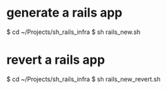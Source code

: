 # generate a rails app
$ cd ~/Projects/sh_rails_infra
$ sh rails_new.sh

# revert a rails app
$ cd ~/Projects/sh_rails_infra
$ sh rails_new_revert.sh
